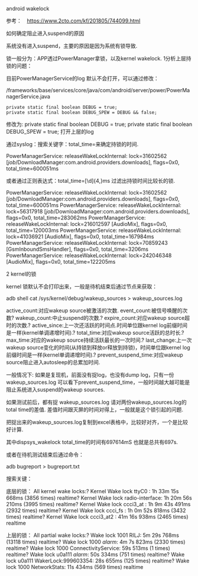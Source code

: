 android wakelock

参考：　https://www.2cto.com/kf/201805/744099.html

如何确定阻止进入suspend的原因

系统没有进入suspend，主要的原因是因为系统有锁导致.

锁一般分为：APP透过PowerManager拿锁，以及kernel wakelock.
1分析上层持锁的问题：

目前PowerManagerService的log 默认不会打开，可以通过修改：

/frameworks/base/services/core/java/com/android/server/power/PowerManagerService.java

    private static final boolean DEBUG = true;
    private static final boolean DEBUG_SPEW = DEBUG && false;
修改为:
    private static final boolean DEBUG = true;
    private static final boolean DEBUG_SPEW = true;
打开上层的log

通过syslog：搜索关键字：total_time=来确定持锁的时间.

PowerManagerService: releaseWakeLockInternal: lock=31602562 [*job*/DownloadManager:com.android.providers.downloads], flags=0x0, total_time=600051ms

或者通过正则表达式：total_time=[\d]{4,}ms 过滤出持锁时间比较长的锁.

PowerManagerService: releaseWakeLockInternal: lock=31602562 [*job*/DownloadManager:com.android.providers.downloads], flags=0x0, total_time=600051ms
PowerManagerService: releaseWakeLockInternal: lock=56317918 [*job*/DownloadManager:com.android.providers.downloads], flags=0x0, total_time=283062ms
PowerManagerService: releaseWakeLockInternal: lock=216012597 [AudioMix], flags=0x0, total_time=120003ms
PowerManagerService: releaseWakeLockInternal: lock=41036921 [AudioMix], flags=0x0, total_time=167984ms
PowerManagerService: releaseWakeLockInternal: lock=70859243 [GsmInboundSmsHandler], flags=0x0, total_time=3206ms
PowerManagerService: releaseWakeLockInternal: lock=242046348 [AudioMix], flags=0x0, total_time=122205ms

2 kernel的锁

kernel 锁默认不会打印出来，一般是待机结束后通过节点来获取：

adb shell cat /sys/kernel/debug/wakeup_sources > wakeup_sources.log

active_count:对应wakeup source被激活的次数.
event_count:被信号唤醒的次数?
wakeup_count:中止suspend的次数.?
expire_count:对应wakeup source超时的次数.?
active_since:上一次还活跃的时间点.时间单位跟kernel log前缀时间是一样(kernel单调递增时间).?
total_time:对应wakeup source活跃的总时长.?
max_time:对应的wakeup source持续活跃最长的一次时间.?
last_change:上一次wakeup source变化的时间(从持锁到释放or释放到持锁)，时间单位跟kernel log前缀时间是一样(kernel单调递增时间).?
prevent_suspend_time:对应wakeup source阻止进入autosleep的总累加时间.

一般情况下:
如果是复现机，前面没有捉log，也没有dump log，只有一份wakeup_sources.log
可以看下prevent_suspend_time，一般时间越大越可能是阻止系统进入suspend的wakeup sources.

如果测试前后，都有捉 wakeup_sources.log 请对两份wakeup_sources.log的total time的差值.
差值时间跟灭屏的时间对得上，一般就是这个锁引起的问题.

把捉出来的wakeup_sources.log复制到excel表格中，比较好对齐，一个是比较好计算.

其中dispsys_wakelock total_time的时间有697614mS 也就是总共有697s.

或者在待机测试结束后通过命令：

adb bugreport > bugreport.txt

搜索关键：

底层的锁：
All kernel wake locks:?
Kernel Wake lock ttyC0 : 1h 33m 15s 668ms (3856 times) realtime?
Kernel Wake lock radio-interface: 1h 20m 56s 210ms (3995 times) realtime?
Kernel Wake lock ccci3_at : 1h 9m 43s 491ms (2932 times) realtime?
Kernel Wake lock ccci_fs : 1h 0m 52s 818ms (3432 times) realtime?
Kernel Wake lock ccci3_at2 : 41m 16s 938ms (2465 times) realtime

上层的锁：
All partial wake locks:?
Wake lock 1001 RILJ: 5m 29s 768ms (13118 times) realtime?
Wake lock 1000 *alarm*: 4m 7s 823ms (2330 times) realtime?
Wake lock 1000 ConnectivityService: 59s 513ms (1 times) realtime?
Wake lock u0a111 *alarm*: 50s 334ms (751 times) realtime?
Wake lock u0a111 WakerLock:999603354: 28s 655ms (125 times) realtime?
Wake lock 1000 NetworkStats: 11s 434ms (569 times) realtime